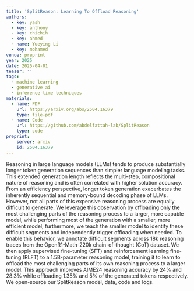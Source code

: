 ```yaml
---
title: 'SplitReason: Learning To Offload Reasoning'
authors:
  - key: yash
  - key: anthony
  - key: chichih
  - key: ahmed
  - name: Yueying Li
  - key: mohamed
venue: preprint
year: 2025
date: 2025-04-01
teaser: ''
tags:
  - machine learning
  - generative ai
  - inference-time techniques
materials:
  - name: PDF
    url: https://arxiv.org/abs/2504.16379
    type: file-pdf
  - name: Code
    url: https://github.com/abdelfattah-lab/SplitReason
    type: code
preprint:
    server: arxiv
    id: 2504.16379
---
```

Reasoning in large language models (LLMs) tends to produce substantially longer token generation sequences than simpler language modeling tasks. This extended generation length reflects the multi-step, compositional nature of reasoning and is often correlated with higher solution accuracy. From an efficiency perspective, longer token generation exacerbates the inherently sequential and memory-bound decoding phase of LLMs. However, not all parts of this expensive reasoning process are equally difficult to generate. We leverage this observation by offloading only the most challenging parts of the reasoning process to a larger, more capable model, while performing most of the generation with a smaller, more efficient model; furthermore, we teach the smaller model to identify these difficult segments and independently trigger offloading when needed. To enable this behavior, we annotate difficult segments across 18k reasoning traces from the OpenR1-Math-220k chain-of-thought (CoT) dataset. We then apply supervised fine-tuning (SFT) and reinforcement learning fine-tuning (RLFT) to a 1.5B-parameter reasoning model, training it to learn to offload the most challenging parts of its own reasoning process to a larger model. This approach improves AIME24 reasoning accuracy by 24% and 28.3% while offloading 1.35% and 5% of the generated tokens respectively. We open-source our SplitReason model, data, code and logs.
